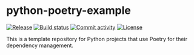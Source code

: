 # python-poetry-example

[![Release](https://img.shields.io/github/v/release/annaic/python-poetry-example)](https://img.shields.io/github/v/release/annaic/python-poetry-example)
[![Build status](https://img.shields.io/github/actions/workflow/status/annaic/python-poetry-example/main.yml?branch=main)](https://github.com/annaic/python-poetry-example/actions/workflows/main.yml?query=branch%3Amain)
[![Commit activity](https://img.shields.io/github/commit-activity/m/annaic/python-poetry-example)](https://img.shields.io/github/commit-activity/m/annaic/python-poetry-example)
[![License](https://img.shields.io/github/license/annaic/python-poetry-example)](https://img.shields.io/github/license/annaic/python-poetry-example)

This is a template repository for Python projects that use Poetry for their dependency management.